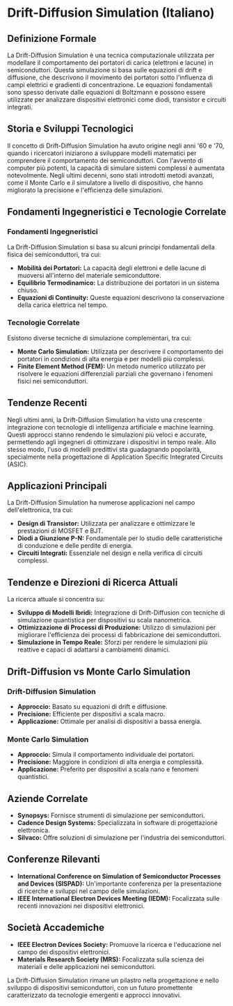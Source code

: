 # Drift-Diffusion Simulation (Italiano)

## Definizione Formale

La Drift-Diffusion Simulation è una tecnica computazionale utilizzata per modellare il comportamento dei portatori di carica (elettroni e lacune) in semiconduttori. Questa simulazione si basa sulle equazioni di drift e diffusione, che descrivono il movimento dei portatori sotto l'influenza di campi elettrici e gradienti di concentrazione. Le equazioni fondamentali sono spesso derivate dalle equazioni di Boltzmann e possono essere utilizzate per analizzare dispositivi elettronici come diodi, transistor e circuiti integrati.

## Storia e Sviluppi Tecnologici

Il concetto di Drift-Diffusion Simulation ha avuto origine negli anni '60 e '70, quando i ricercatori iniziarono a sviluppare modelli matematici per comprendere il comportamento dei semiconduttori. Con l'avvento di computer più potenti, la capacità di simulare sistemi complessi è aumentata notevolmente. Negli ultimi decenni, sono stati introdotti metodi avanzati, come il Monte Carlo e il simulatore a livello di dispositivo, che hanno migliorato la precisione e l'efficienza delle simulazioni.

## Fondamenti Ingegneristici e Tecnologie Correlate

### Fondamenti Ingegneristici

La Drift-Diffusion Simulation si basa su alcuni principi fondamentali della fisica dei semiconduttori, tra cui:

- **Mobilità dei Portatori:** La capacità degli elettroni e delle lacune di muoversi all'interno del materiale semiconduttore.
- **Equilibrio Termodinamico:** La distribuzione dei portatori in un sistema chiuso.
- **Equazioni di Continuity:** Queste equazioni descrivono la conservazione della carica elettrica nel tempo.

### Tecnologie Correlate

Esistono diverse tecniche di simulazione complementari, tra cui:

- **Monte Carlo Simulation:** Utilizzata per descrivere il comportamento dei portatori in condizioni di alta energia e per modelli più complessi.
- **Finite Element Method (FEM):** Un metodo numerico utilizzato per risolvere le equazioni differenziali parziali che governano i fenomeni fisici nei semiconduttori.

## Tendenze Recenti

Negli ultimi anni, la Drift-Diffusion Simulation ha visto una crescente integrazione con tecnologie di intelligenza artificiale e machine learning. Questi approcci stanno rendendo le simulazioni più veloci e accurate, permettendo agli ingegneri di ottimizzare i dispositivi in tempo reale. Allo stesso modo, l'uso di modelli predittivi sta guadagnando popolarità, specialmente nella progettazione di Application Specific Integrated Circuits (ASIC).

## Applicazioni Principali

La Drift-Diffusion Simulation ha numerose applicazioni nel campo dell'elettronica, tra cui:

- **Design di Transistor:** Utilizzata per analizzare e ottimizzare le prestazioni di MOSFET e BJT.
- **Diodi a Giunzione P-N:** Fondamentale per lo studio delle caratteristiche di conduzione e delle perdite di energia.
- **Circuiti Integrati:** Essenziale nel design e nella verifica di circuiti complessi.

## Tendenze e Direzioni di Ricerca Attuali

La ricerca attuale si concentra su:

- **Sviluppo di Modelli Ibridi:** Integrazione di Drift-Diffusion con tecniche di simulazione quantistica per dispositivi su scala nanometrica.
- **Ottimizzazione di Processi di Produzione:** Utilizzo di simulazioni per migliorare l'efficienza dei processi di fabbricazione dei semiconduttori.
- **Simulazione in Tempo Reale:** Sforzi per rendere le simulazioni più reattive e capaci di adattarsi a cambiamenti dinamici.

## Drift-Diffusion vs Monte Carlo Simulation

### Drift-Diffusion Simulation

- **Approccio:** Basato su equazioni di drift e diffusione.
- **Precisione:** Efficiente per dispositivi a scala macro.
- **Applicazione:** Ottimale per analisi di dispositivi a bassa energia.

### Monte Carlo Simulation

- **Approccio:** Simula il comportamento individuale dei portatori.
- **Precisione:** Maggiore in condizioni di alta energia e complessità.
- **Applicazione:** Preferito per dispositivi a scala nano e fenomeni quantistici.

## Aziende Correlate

- **Synopsys:** Fornisce strumenti di simulazione per semiconduttori.
- **Cadence Design Systems:** Specializzata in software di progettazione elettronica.
- **Silvaco:** Offre soluzioni di simulazione per l'industria dei semiconduttori.

## Conferenze Rilevanti

- **International Conference on Simulation of Semiconductor Processes and Devices (SISPAD):** Un'importante conferenza per la presentazione di ricerche e sviluppi nel campo delle simulazioni.
- **IEEE International Electron Devices Meeting (IEDM):** Focalizzata sulle recenti innovazioni nei dispositivi elettronici.

## Società Accademiche

- **IEEE Electron Devices Society:** Promuove la ricerca e l'educazione nel campo dei dispositivi elettronici.
- **Materials Research Society (MRS):** Focalizzata sulla scienza dei materiali e delle applicazioni nei semiconduttori.

La Drift-Diffusion Simulation rimane un pilastro nella progettazione e nello sviluppo di dispositivi semiconduttori, con un futuro promettente caratterizzato da tecnologie emergenti e approcci innovativi.